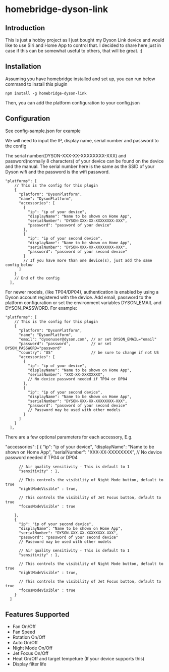 # homebridge-dyson-link

## Introduction
This is just a hobby project as I just bought my Dyson Link device and would like to use Siri and Home App to control that. I decided to share here just in case if this can be somewhat useful to others, that will be great. :)

## Installation

Assuming you have homebridge installed and set up, you can run below command to install this plugin

`npm install -g homebridge-dyson-link`

Then, you can add the platform configuration to your config.json

## Configuration

See config-sample.json for example

We will need to input the IP, display name, serial number and password to the config

The serial number(DYSON-XXX-XX-XXXXXXXX-XXX) and password(normally 8 characters) of your device can be found on the device and the manual. The serial number here is the same as the SSID of your Dyson wifi and the password is the wifi password. 

```
"platforms": [
    // This is the config for this plugin  
    {
      "platform": "DysonPlatform",
      "name": "DysonPlatform",
      "accessories": [
        {
          "ip": "ip of your device",
          "displayName": "Name to be shown on Home App",
          "serialNumber": "DYSON-XXX-XX-XXXXXXXX-XXX",
          "password": "password of your device"
        },
        {
          "ip": "ip of your second device",
          "displayName": "Name to be shown on Home App",
          "serialNumber": "DYSON-XXX-XX-XXXXXXXX-XXX",
          "password": "password of your second device"
        }
        // If you have more than one device(s), just add the same config below
      ]
    }
    // End of the config
  ],
```

For newer models, (like TP04/DP04), authentication is enabled by using a Dyson account registered with the device. Add email, password to the platform configuration or set the environment variables DYSON_EMAIL and DYSON_PASSWORD. For example:
```
"platforms": [
    // This is the config for this plugin  
    {
      "platform": "DysonPlatform",
      "name": "DysonPlatform",
      "email": "dysonuser@dyson.com", // or set DYSON_EMAIL="email"
      "password": "password",         // or set DYSON_PASSWORD="password"
      "country": "US"                 // be sure to change if not US
      "accessories": [
        {
          "ip": "ip of your device",
          "displayName": "Name to be shown on Home App",
          "serialNumber": "XXX-XX-XXXXXXXX",
          // No device password needed if TP04 or DP04
        },
        {
          "ip": "ip of your second device",
          "displayName": "Name to be shown on Home App",
          "serialNumber": "DYSON-XXX-XX-XXXXXXXX-XXX",
          "password": "password of your second device"
          // Password may be used with other models
        }
      ]
    }
  ],
```

There are a few optional parameters for each accessory, E.g.

"accessories": [
        {
          "ip": "ip of your device",
          "displayName": "Name to be shown on Home App",
          "serialNumber": "XXX-XX-XXXXXXXX",
          // No device password needed if TP04 or DP04

          // Air quality sensitivity - This is default to 1
          "sensitivity" : 1,

          // This controls the visibility of Night Mode button, default to true
          "nightModeVisible" : true,

          // This controls the visibility of Jet Focus button, default to true
          "focusModeVisible" : true

        },
        {
          "ip": "ip of your second device",
          "displayName": "Name to be shown on Home App",
          "serialNumber": "DYSON-XXX-XX-XXXXXXXX-XXX",
          "password": "password of your second device"
          // Password may be used with other models

          // Air quality sensitivity - This is default to 1
          "sensitivity" : 1,

          // This controls the visibility of Night Mode button, default to true
          "nightModeVisible" : true,

          // This controls the visibility of Jet Focus button, default to true
          "focusModeVisible" : true
        }
      ]

## Features Supported

* Fan On/Off
* Fan Speed
* Rotation On/Off
* Auto On/Off
* Night Mode On/Off
* Jet Focus On/Off
* Heat On/Off and target tempeture (If your device supports this)
* Display filter life
